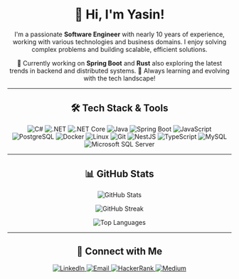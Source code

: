<div align="center">
  <h1>👋 Hi, I'm Yasin!</h1>
  <p>
    I'm a passionate <strong>Software Engineer</strong> with nearly 10 years of
    experience, working with various technologies and business domains. I enjoy
    solving complex problems and building scalable, efficient solutions.
  </p>
  <p>
    🌱 Currently working on <strong>Spring Boot</strong> and <strong>Rust</strong> also exploring the
    latest trends in backend and distributed systems. 🚀 Always learning and
    evolving with the tech landscape!
  </p>
  <hr />

  <h2>🛠️ Tech Stack & Tools</h2>
  <p>
    <img
      src="https://img.shields.io/badge/C%23-239120?style=for-the-badge&logo=c-sharp&logoColor=white"
      alt="C#"
    />
    <img
      src="https://img.shields.io/badge/.NET-512BD4?style=for-the-badge&logo=dotnet&logoColor=white"
      alt=".NET"
    />
    <img
      src="https://img.shields.io/badge/.NET%20Core-5C2D91?style=for-the-badge&logo=dotnet&logoColor=white"
      alt=".NET Core"
    />
    <img
      src="https://img.shields.io/badge/Java-007396?style=for-the-badge&logo=java&logoColor=white"
      alt="Java"
    />
    <img
      src="https://img.shields.io/badge/Spring_Boot-6DB33F?style=for-the-badge&logo=spring&logoColor=white"
      alt="Spring Boot"
    />
    <img
      src="https://img.shields.io/badge/JavaScript-F7DF1E?style=for-the-badge&logo=javascript&logoColor=black"
      alt="JavaScript"
    />
    <img
      src="https://img.shields.io/badge/PostgreSQL-336791?style=for-the-badge&logo=postgresql&logoColor=white"
      alt="PostgreSQL"
    />
    <img
      src="https://img.shields.io/badge/Docker-2496ED?style=for-the-badge&logo=docker&logoColor=white"
      alt="Docker"
    />
    <img
      src="https://img.shields.io/badge/Linux-FCC624?style=for-the-badge&logo=linux&logoColor=black"
      alt="Linux"
    />
    <img
      src="https://img.shields.io/badge/Git-F05032?style=for-the-badge&logo=git&logoColor=white"
      alt="Git"
    />
    <img
      src="https://img.shields.io/badge/NestJS-E0234E?style=for-the-badge&logo=nestjs&logoColor=white"
      alt="NestJS"
    />
    <img
      src="https://img.shields.io/badge/TypeScript-3178C6?style=for-the-badge&logo=typescript&logoColor=white"
      alt="TypeScript"
    />
    <img
      src="https://img.shields.io/badge/MySQL-4479A1?style=for-the-badge&logo=mysql&logoColor=white"
      alt="MySQL"
    />
    <img
      src="https://img.shields.io/badge/Microsoft%20SQL%20Server-CC2927?style=for-the-badge&logo=microsoft-sql-server&logoColor=white"
      alt="Microsoft SQL Server"
    />
  </p>

  <hr />

  <h2>📊 GitHub Stats</h2>
  <p>
    <img
      src="https://github-readme-stats.vercel.app/api?username=bobyasin&show_icons=true&theme=radical"
      alt="GitHub Stats"
      style="max-width: 100%"
    />
  </p>
  <p>
    <img
      src="https://github-readme-streak-stats.herokuapp.com?user=bobyasin&theme=radical&date_format=M%20j%5B%2C%20Y%5D"
      alt="GitHub Streak"
      style="max-width: 100%"
    />
  </p>
  <p>
    <img
      src="https://github-readme-stats.vercel.app/api/top-langs/?username=bobyasin&layout=compact&theme=radical&hide=html,css&langs_count=8"
      alt="Top Languages"
      style="max-width: 100%"
    />
  </p>

  <hr />

  <h2>🔗 Connect with Me</h2>
  <p>
    <a
      href="https://linkedin.com/in/yasinbabaoglu" target="_blank"
    >
      <img
        src="https://img.shields.io/badge/LinkedIn-0077B5?style=for-the-badge&logo=linkedin&logoColor=white"
        alt="LinkedIn"
      />
    </a>
    <a href="mailto:bob_yasin@hotmail.com">
      <img
        src="https://img.shields.io/badge/Email-D14836?style=for-the-badge&logo=gmail&logoColor=white"
        alt="Email"
      />
    </a>
   <a href="https://www.hackerrank.com/profile/yasinbabaoglu55" target="_blank">
    <img src="https://img.shields.io/badge/HackerRank-2EC866?style=for-the-badge&logo=hackerrank&logoColor=white" alt="HackerRank"/>
  </a>
  <a href="https://medium.com/@yasinbabaoglu" target="_blank">
     <img src="https://img.shields.io/badge/Medium-000000?style=for-the-badge&logo=medium&logoColor=white" alt="Medium">
  </a>
  </p>
</div>
